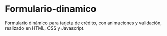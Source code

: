 # Formulario-dinamico
Formulario dinámico para tarjeta de crédito, con animaciones y validación, realizado en HTML, CSS y Javascript.
